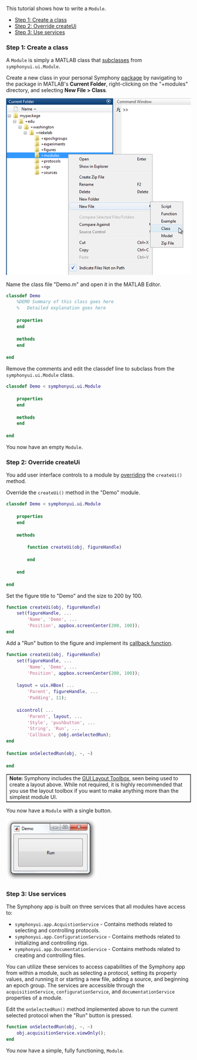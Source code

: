 This tutorial shows how to write a `Module`.

- [Step 1: Create a class](#step-1-create-a-class)
- [Step 2: Override createUi](#step-2-override-createui)
- [Step 3: Use services](#step-3-use-services)

### Step 1: Create a class
A `Module` is simply a MATLAB class that [subclasses](http://www.mathworks.com/help/matlab/matlab_oop/creating-subclasses--syntax-and-techniques.html) from `symphonyui.ui.Module`.

Create a new class in your personal Symphony [package](Create-a-Package) by navigating to the package in MATLAB's **Current Folder**, right-clicking on the "+modules" directory, and selecting **New File > Class**.

![new class](images/write-a-module/new-class.png)

Name the class file "Demo.m" and open it in the MATLAB Editor.

```matlab
classdef Demo
    %DEMO Summary of this class goes here
    %   Detailed explanation goes here

    properties
    end

    methods
    end

end
```

Remove the comments and edit the classdef line to subclass from the `symphonyui.ui.Module` class.

```matlab
classdef Demo < symphonyui.ui.Module

    properties
    end

    methods
    end

end
```

You now have an empty `Module`.

### Step 2: Override createUi
You add user interface controls to a module by [overriding](http://www.mathworks.com/help/matlab/matlab_oop/modifying-superclass-methods-and-properties.html) the `createUi()` method.

Override the `createUi()` method in the "Demo" module.

```matlab
classdef Demo < symphonyui.ui.Module

    properties
    end

    methods

        function createUi(obj, figureHandle)

        end

    end

end
```

Set the figure title to "Demo" and the size to 200 by 100.

```matlab
function createUi(obj, figureHandle)
    set(figureHandle, ...
        'Name', 'Demo', ...
        'Position', appbox.screenCenter(200, 100));
end
```

Add a "Run" button to the figure and implement its [callback function](http://www.mathworks.com/help/matlab/creating_guis/write-callbacks-using-the-programmatic-workflow.html).

```matlab
function createUi(obj, figureHandle)
    set(figureHandle, ...
        'Name', 'Demo', ...
        'Position', appbox.screenCenter(200, 100));

    layout = uix.HBox( ...
        'Parent', figureHandle, ...
        'Padding', 11);

    uicontrol( ...
        'Parent', layout, ...
        'Style', 'pushbutton', ...
        'String', 'Run', ...
        'Callback', @obj.onSelectedRun);
end

function onSelectedRun(obj, ~, ~)

end
```

<table cellspacing="0" class="note" summary="Note" cellpadding="5" border="1"><tbody><tr width="90%"><td>
<b>Note:</b> Symphony includes the <a href="http://www.mathworks.com/matlabcentral/fileexchange/47982-gui-layout-toolbox">GUI Layout Toolbox</a>, seen being used to create a layout above. While not required, it is highly recommended that you use the layout toolbox if you want to make anything more than the simplest module UI.
</td></tr></tbody></table>

You now have a `Module` with a single button.

![module](images/write-a-module/module.png)

### Step 3: Use services
The Symphony app is built on three services that all modules have access to:

- `symphonyui.app.AcquistionService` - Contains methods related to selecting and controlling protocols.
- `symphonyui.app.ConfigurationService` - Contains methods related to initializing and controlling rigs.
- `symphonyui.app.DocumentationService` - Contains methods related to creating and controlling files.

You can utilize these services to access capabilities of the Symphony app from within a module, such as selecting a protocol, setting its property values, and running it or starting a new file, adding a source, and beginning an epoch group. The services are accessible through the `acquisitionService`, `configurationService`, and `documentationService` properties of a module.

Edit the `onSelectedRun()` method implemented above to run the current selected protocol when the "Run" button is pressed.

```matlab
function onSelectedRun(obj, ~, ~)
    obj.acquisitionService.viewOnly();
end
```

You now have a simple, fully functioning, `Module`.
